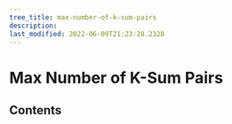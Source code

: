 ```yaml
---
tree_title: max-number-of-k-sum-pairs
description: 
last_modified: 2022-06-09T21:23:28.2328
---
```


# Max Number of K-Sum Pairs

## Contents

